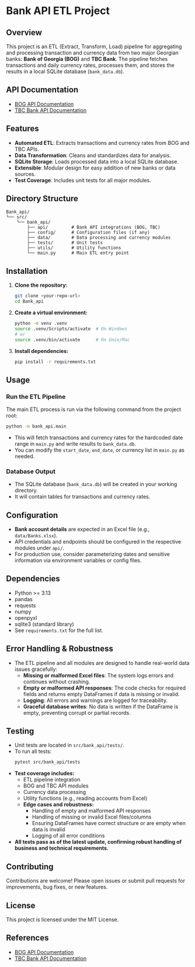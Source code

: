 # Bank API ETL Project

## Overview
This project is an ETL (Extract, Transform, Load) pipeline for aggregating and processing transaction and currency data from two major Georgian banks: **Bank of Georgia (BOG)** and **TBC Bank**. The pipeline fetches transactions and daily currency rates, processes them, and stores the results in a local SQLite database (`bank_data.db`).

## API Documentation
- [BOG API Documentation](https://api.bog.ge/docs/en/bonline/rates/commercial-currency)
- [TBC Bank API Documentation](https://developers.tbcbank.ge/docs/api-overview)

## Features
- **Automated ETL**: Extracts transactions and currency rates from BOG and TBC APIs.
- **Data Transformation**: Cleans and standardizes data for analysis.
- **SQLite Storage**: Loads processed data into a local SQLite database.
- **Extensible**: Modular design for easy addition of new banks or data sources.
- **Test Coverage**: Includes unit tests for all major modules.

## Directory Structure
```
Bank_api/
└── src/
    └── bank_api/
        ├── api/         # Bank API integrations (BOG, TBC)
        ├── config/      # Configuration files (if any)
        ├── data/        # Data processing and currency modules
        ├── tests/       # Unit tests
        ├── utils/       # Utility functions
        └── main.py      # Main ETL entry point
```

## Installation
1. **Clone the repository:**
   ```sh
   git clone <your-repo-url>
   cd Bank_api
   ```
2. **Create a virtual environment:**
   ```sh
   python -m venv .venv
   source .venv/Scripts/activate  # On Windows
   # or
   source .venv/bin/activate      # On Unix/Mac
   ```
3. **Install dependencies:**
   ```sh
   pip install -r requirements.txt
   ```

## Usage
### Run the ETL Pipeline
The main ETL process is run via the following command from the project root:
```sh
python -m bank_api.main
```
- This will fetch transactions and currency rates for the hardcoded date range in `main.py` and write results to `bank_data.db`.
- You can modify the `start_date`, `end_date`, or currency list in `main.py` as needed.

### Database Output
- The SQLite database (`bank_data.db`) will be created in your working directory.
- It will contain tables for transactions and currency rates.

## Configuration
- **Bank account details** are expected in an Excel file (e.g., `data/Banks.xlsx`).
- API credentials and endpoints should be configured in the respective modules under `api/`.
- For production use, consider parameterizing dates and sensitive information via environment variables or config files.

## Dependencies
- Python >= 3.13
- pandas
- requests
- numpy
- openpyxl
- sqlite3 (standard library)
- See `requirements.txt` for the full list.

## Error Handling & Robustness
- The ETL pipeline and all modules are designed to handle real-world data issues gracefully:
  - **Missing or malformed Excel files**: The system logs errors and continues without crashing.
  - **Empty or malformed API responses**: The code checks for required fields and returns empty DataFrames if data is missing or invalid.
  - **Logging**: All errors and warnings are logged for traceability.
  - **Graceful database writes**: No data is written if the DataFrame is empty, preventing corrupt or partial records.

## Testing
- Unit tests are located in `src/bank_api/tests/`.
- To run all tests:
  ```sh
  pytest src/bank_api/tests
  ```
- **Test coverage includes:**
  - ETL pipeline integration
  - BOG and TBC API modules
  - Currency data processing
  - Utility functions (e.g., reading accounts from Excel)
  - **Edge cases and robustness:**
    - Handling of empty and malformed API responses
    - Handling of missing or invalid Excel files/columns
    - Ensuring DataFrames have correct structure or are empty when data is invalid
    - Logging of all error conditions
- **All tests pass as of the latest update, confirming robust handling of business and technical requirements.**

## Contributing
Contributions are welcome! Please open issues or submit pull requests for improvements, bug fixes, or new features.

## License
This project is licensed under the MIT License.

## References
- [BOG API Documentation](https://api.bog.ge/docs/en/bonline/rates/commercial-currency)
- [TBC Bank API Documentation](https://developers.tbcbank.ge/docs/api-overview)